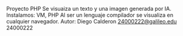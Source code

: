 Proyecto PHP
Se visuaiza un texto y una imagen generada por IA.
Instalamos: VM, PHP
Al ser un lenguaje compilador se visualiza en cualquier navegador.
Autor: Diego Calderon 24000222@galileo.edu 24000222 
